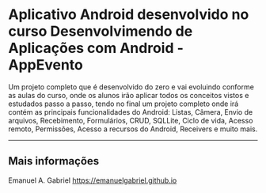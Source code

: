 Aplicativo Android desenvolvido no curso Desenvolvimendo de Aplicações com Android - AppEvento
=====================================================================================================


Um projeto completo que é desenvolvido do zero e vai evoluindo conforme as aulas do curso, onde os alunos irão aplicar todos os conceitos vistos e estudados passo a passo, tendo no final um projeto completo onde irá contém as principais funcionalidades do Android: 
Listas, Câmera, Envio de arquivos, Recebimento, Formulários, CRUD, SQLLite, Ciclo de vida, Acesso remoto, Permissões, Acesso a recursos do Android, Receivers e muito mais.

----------------------------------------

Mais informações
------------------
Emanuel A. Gabriel
https://emanuelgabriel.github.io


